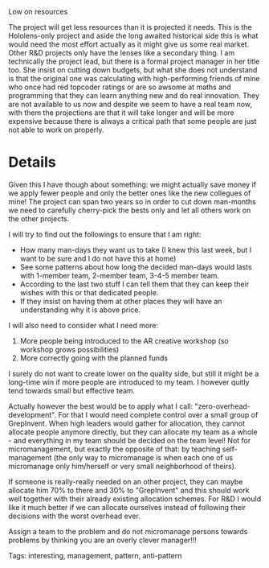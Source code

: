 Low on resources

The project will get less resources than it is projected it needs. This is the Hololens-only project and aside the long awaited historical side this is what would need the most effort actually as it might give us some real market. Other R&D projects only have the lenses like a secondary thing. I am technically the project lead, but there is a formal project manager in her title too. She insist on cutting down budgets, but what she does not understand is that the original one was calculating with high-performing friends of mine who once had red topcoder ratings or are so awsome at maths and programming that they can learn anything new and do real innovation. They are not available to us now and despite we seem to have a real team now, with them the projections are that it will take longer and will be more expensive because there is always a critical path that some people are just not able to work on properly.

Details
=======

Given this I have though about something: we might actually save money if we apply fewer people and only the better ones like the new collegues of mine! The project can span two years so in order to cut down man-months we need to carefully cherry-pick the bests only and let all others work on the other projects.

I will try to find out the followings to ensure that I am right:

* How many man-days they want us to take (I knew this last week, but I want to be sure and I do not have this at home)
* See some patterns about how long the decided man-days would lasts with 1-member team, 2-member team, 3-4-5 member team.
* According to the last two stuff I can tell them that they can keep their wishes with this or that dedicated people.
* If they insist on having them at other places they will have an understanding why it is above price.

I will also need to consider what I need more:

1. More people being introduced to the AR creative workshop (so workshop grows possibilities)
2. More correctly going with the planned funds

I surely do not want to create lower on the quality side, but still it might be a long-time win if more people are introduced to my team. I however quitly tend towards small but effective team.

Actually however the best would be to apply what I call: "zero-overhead-development". For that I would need complete control over a small group of GrepInvent. When high leaders would gather for allocation, they cannot allocate people anymore directly, but they can allocate my team as a whole - and everything in my team should be decided on the team level! Not for micromanagement, but exactly the opposite of that: by teaching self-management (the only way to micromanage is when each one of us micromanage only him/herself or very small neighborhood of theirs).

If someone is really-really needed on an other project, they can maybe allocate him 70% to there and 30% to "GrepInvent" and this should work well together with their already existing allocation schemes. For R&D I would like it much better if we can allocate ourselves instead of following their decisions with the worst overhead ever.

Assign a team to the problem and do not micromanage persons towards problems by thinking you are an overly clever manager!!!

Tags: interesting, management, pattern, anti-pattern
